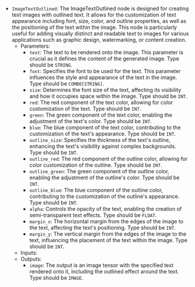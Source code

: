 - `ImageTextOutlined`: The ImageTextOutlined node is designed for creating text images with outlined text. It allows for the customization of text appearance including font, size, color, and outline properties, as well as the positioning of the text within the image. This node is particularly useful for adding visually distinct and readable text to images for various applications such as graphic design, watermarking, or content creation.
    - Parameters:
        - `text`: The text to be rendered onto the image. This parameter is crucial as it defines the content of the generated image. Type should be `STRING`.
        - `font`: Specifies the font to be used for the text. This parameter influences the style and appearance of the text in the image. Type should be `COMBO[STRING]`.
        - `size`: Determines the font size of the text, affecting its visibility and how it occupies space within the image. Type should be `INT`.
        - `red`: The red component of the text color, allowing for color customization of the text. Type should be `INT`.
        - `green`: The green component of the text color, enabling the adjustment of the text's color. Type should be `INT`.
        - `blue`: The blue component of the text color, contributing to the customization of the text's appearance. Type should be `INT`.
        - `outline_size`: Specifies the thickness of the text's outline, enhancing the text's visibility against complex backgrounds. Type should be `INT`.
        - `outline_red`: The red component of the outline color, allowing for color customization of the outline. Type should be `INT`.
        - `outline_green`: The green component of the outline color, enabling the adjustment of the outline's color. Type should be `INT`.
        - `outline_blue`: The blue component of the outline color, contributing to the customization of the outline's appearance. Type should be `INT`.
        - `alpha`: Controls the opacity of the text, enabling the creation of semi-transparent text effects. Type should be `FLOAT`.
        - `margin_x`: The horizontal margin from the edges of the image to the text, affecting the text's positioning. Type should be `INT`.
        - `margin_y`: The vertical margin from the edges of the image to the text, influencing the placement of the text within the image. Type should be `INT`.
    - Inputs:
    - Outputs:
        - `image`: The output is an image tensor with the specified text rendered onto it, including the outlined effect around the text. Type should be `IMAGE`.
